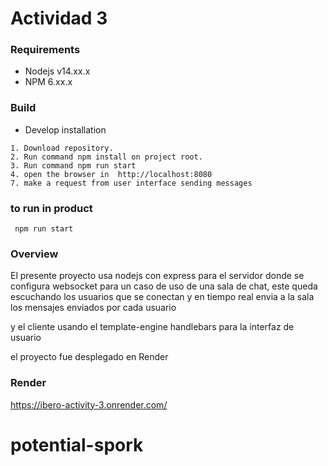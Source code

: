 # Actividad 3

### Requirements

- Nodejs v14.xx.x
- NPM 6.xx.x

### Build

- Develop installation

```
1. Download repository.
2. Run command npm install on project root.
3. Run command npm run start
4. open the browser in  http://localhost:8080
7. make a request from user interface sending messages
```

### to run in product

```
 npm run start
```
### Overview

El presente proyecto usa nodejs con express para el servidor
donde se configura websocket para un caso de uso de una sala de chat, este queda
escuchando los usuarios que se conectan y en tiempo real envia a la sala
los mensajes enviados por cada usuario

y el cliente usando el template-engine handlebars para la interfaz de usuario 

el proyecto fue desplegado en Render

### Render

https://ibero-activity-3.onrender.com/
# potential-spork
